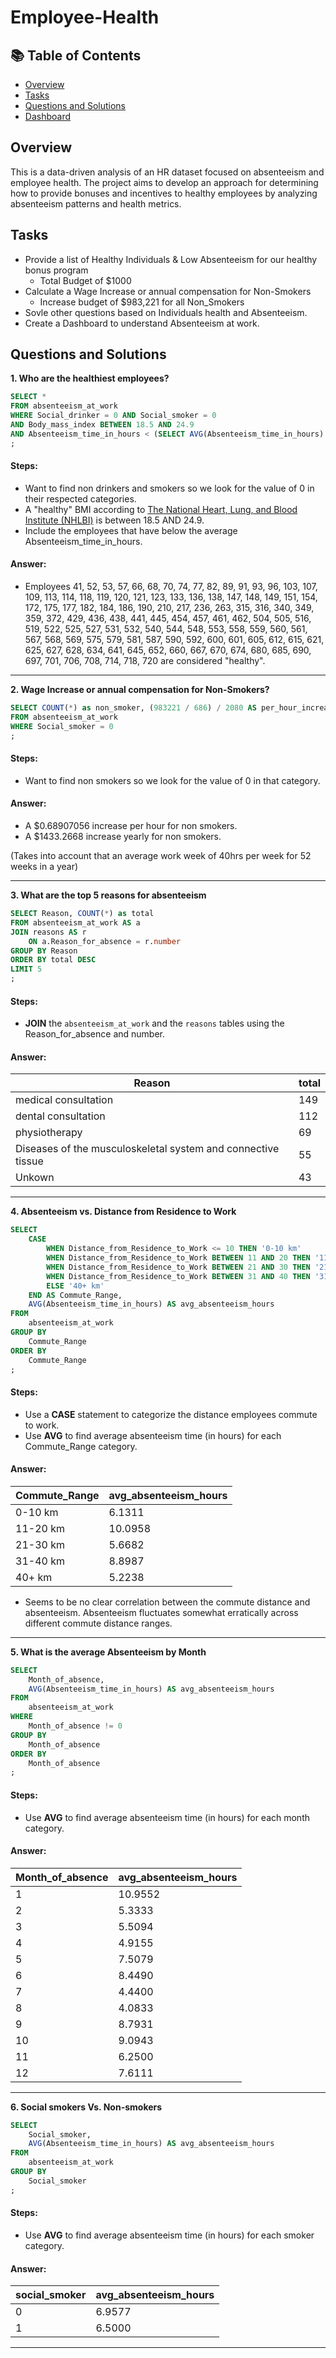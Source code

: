 # Employee-Health

## 📚 Table of Contents
- [Overview](#overview)
- [Tasks](#tasks)
- [Questions and Solutions](#questions-and-solutions)
- [Dashboard](#dashboard) 

## Overview
This is a data-driven analysis of an HR dataset focused on absenteeism and employee health. The project aims to develop an approach for determining how to provide bonuses and incentives to healthy employees by analyzing absenteeism patterns and health metrics.

## Tasks
- Provide a list of Healthy Individuals & Low Absenteeism for our healthy bonus program
  - Total Budget of $1000
- Calculate a Wage Increase or annual compensation for Non-Smokers
  - Increase budget of $983,221 for all Non_Smokers
- Sovle other questions based on Individuals health and Absenteeism.
- Create a Dashboard to understand Absenteeism at work.

## Questions and Solutions

**1. Who are the healthiest employees?**

````sql
SELECT * 
FROM absenteeism_at_work
WHERE Social_drinker = 0 AND Social_smoker = 0
AND Body_mass_index BETWEEN 18.5 AND 24.9
AND Absenteeism_time_in_hours < (SELECT AVG(Absenteeism_time_in_hours) FROM absenteeism_at_work)
;
````
#### Steps:
- Want to find non drinkers and smokers so we look for the value of 0 in their respected categories. 
- A "healthy" BMI according to [The National Heart, Lung, and Blood Institute (NHLBI)](https://www.nhlbi.nih.gov/health/educational/lose_wt/BMI/bmicalc.htm) is between 18.5 AND 24.9.
- Include the employees that have below the average Absenteeism_time_in_hours.   

#### Answer:
- Employees 41, 52, 53, 57, 66, 68, 70, 74, 77, 82, 89, 91, 93, 96, 103, 107, 109, 113, 114, 118, 119, 120, 121, 123, 133, 136, 138, 147, 148, 149, 151, 154, 172, 175, 177, 182, 184, 186, 190, 210, 217, 236, 263, 315, 316, 340, 349, 359, 372, 429, 436, 438, 441, 445, 454, 457, 461, 462, 504, 505, 516, 519, 522, 525, 527, 531, 532, 540, 544, 548, 553, 558, 559, 560, 561, 567, 568, 569, 575, 579, 581, 587, 590, 592, 600, 601, 605, 612, 615, 621, 625, 627, 628, 634, 641, 645, 652, 660, 667, 670, 674, 680, 685, 690, 697, 701, 706, 708, 714, 718, 720 are considered "healthy".

***

**2. Wage Increase or annual compensation for Non-Smokers?**

````sql
SELECT COUNT(*) as non_smoker, (983221 / 686) / 2080 AS per_hour_increase, (983221 / 686) AS total_per_year_increase
FROM absenteeism_at_work
WHERE Social_smoker = 0
;
````
#### Steps:
- Want to find non smokers so we look for the value of 0 in that category. 

#### Answer:
- A $0.68907056 increase per hour for non smokers.
- A $1433.2668 increase yearly for non smokers.

(Takes into account that an average work week of 40hrs per week for 52 weeks in a year)

***

**3. What are the top 5 reasons for absenteeism**

````sql
SELECT Reason, COUNT(*) as total
FROM absenteeism_at_work AS a
JOIN reasons AS r
	ON a.Reason_for_absence = r.number
GROUP BY Reason
ORDER BY total DESC
LIMIT 5
;
````
#### Steps:
- **JOIN** the `absenteeism_at_work` and the `reasons` tables using the Reason_for_absence and number.

#### Answer:
| Reason | total |
| ----------- | ----------- |
| medical consultation   | 149          |
| dental consultation    | 112          |
| physiotherapy          | 69          |
| Diseases of the musculoskeletal system and connective tissue            | 55          |
| Unkown            | 43          |

***

**4. Absenteeism vs. Distance from Residence to Work**

````sql
SELECT 
    CASE 
        WHEN Distance_from_Residence_to_Work <= 10 THEN '0-10 km'
        WHEN Distance_from_Residence_to_Work BETWEEN 11 AND 20 THEN '11-20 km'
        WHEN Distance_from_Residence_to_Work BETWEEN 21 AND 30 THEN '21-30 km'
        WHEN Distance_from_Residence_to_Work BETWEEN 31 AND 40 THEN '31-40 km'
        ELSE '40+ km' 
    END AS Commute_Range,
    AVG(Absenteeism_time_in_hours) AS avg_absenteeism_hours
FROM 
    absenteeism_at_work
GROUP BY 
    Commute_Range
ORDER BY 
    Commute_Range
;
````
#### Steps:
- Use a **CASE** statement to categorize the distance employees commute to work.
- Use **AVG** to find average absenteeism time (in hours) for each Commute_Range category.

#### Answer:
| Commute_Range | avg_absenteeism_hours |
| ----------- | ----------- |
| 0-10 km     | 6.1311      |
| 11-20 km    | 10.0958     |
| 21-30 km    | 5.6682      |
| 31-40 km    | 8.8987      |
| 40+ km      | 5.2238      |

- Seems to be no clear correlation between the commute distance and absenteeism. Absenteeism fluctuates somewhat erratically across different commute distance ranges.
      
***

**5. What is the average Absenteeism by Month**

````sql
SELECT 
    Month_of_absence, 
    AVG(Absenteeism_time_in_hours) AS avg_absenteeism_hours
FROM 
    absenteeism_at_work
WHERE 
    Month_of_absence != 0
GROUP BY 
    Month_of_absence
ORDER BY 
    Month_of_absence
;
````
#### Steps:
- Use **AVG** to find average absenteeism time (in hours) for each month category.                                    

#### Answer:
| Month_of_absence | avg_absenteeism_hours |
| ----------- | ----------- |
| 1  | 10.9552        |
| 2  | 5.3333         |
| 3  | 5.5094         |
| 4  | 4.9155         |
| 5  | 7.5079         |
| 6  | 8.4490         |
| 7  | 4.4400         |
| 8  | 4.0833         |
| 9  | 8.7931         |
| 10  | 9.0943        |
| 11  | 6.2500        |
| 12  | 7.6111        |
      
***

**6. Social smokers Vs. Non-smokers**

````sql
SELECT 
    Social_smoker,
    AVG(Absenteeism_time_in_hours) AS avg_absenteeism_hours
FROM 
    absenteeism_at_work
GROUP BY 
    Social_smoker
;
````
#### Steps:
- Use **AVG** to find average absenteeism time (in hours) for each smoker category.

#### Answer:
| social_smoker | avg_absenteeism_hours |
| ----------- | ----------- |
| 0      | 6.9577           |
| 1      |    6.5000        |
      
***
